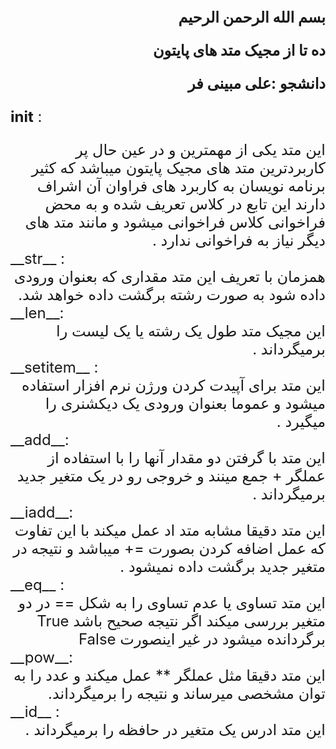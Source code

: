  <font size="5"> 
<div dir="rtl">

**بسم الله الرحمن الرحیم**

**ده تا از مجیک متد های پایتون**

**دانشجو :‌علی مبینی فر**
 
 
<div dir="rtl">

 <font size="5"> 


<div dir="ltr">

**__init__** :
<div dir="rtl">
این متد یکی از مهمترین و در عین حال پر کاربردترین متد های مجیک پایتون میباشد که کثیر برنامه نویسان به کاربرد های فراوان آن اشراف دارند 
این تابع در کلاس تعریف شده و به محض فراخوانی کلاس فراخوانی میشود و مانند متد های دیگر نیاز به فراخوانی ندارد . 

<div dir="ltr">
__str__ :
<div dir="rtl">
همزمان با تعریف این متد مقداری که بعنوان ورودی داده شود به صورت رشته برگشت داده خواهد شد.

<div dir="ltr">
__len__:
<div dir="rtl">
این مجیک متد طول یک رشته یا یک لیست را برمیگرداند .

<div dir="ltr">
__setitem__ :
<div dir="rtl">
این متد برای آپیدت کردن ورژن نرم افزار استفاده میشود و عموما بعنوان ورودی یک دیکشنری را میگیرد .

<div dir="ltr">
__add__:
<div dir="rtl">
این متد با گرفتن دو مقدار آنها را با استفاده از عملگر + جمع مینند و خروجی رو در یک متغیر جدید برمیگرداند . 

<div dir="ltr">
__iadd__:
<div dir="rtl">
این متد دقیقا مشابه متد اد عمل میکند با این تفاوت که عمل اضافه کردن بصورت =+ میباشد و نتیجه در متغیر جدید برگشت داده نمیشود . 


<div dir="ltr">
__eq__ :
<div dir="rtl">
این متد تساوی یا عدم تساوی را به شکل == در دو متغیر بررسی میکند اگر نتیجه صحیح باشد True برگردانده میشود در غیر اینصورت False 
<div dir="rtl">
<div dir="ltr">
__pow__:
<div dir="rtl">
این متد دقیقا مثل عملگر ** عمل میکند و عدد را به توان مشخصی میرساند و نتیجه را برمیگرداند.

<div dir="ltr">
__id__ :
<div dir="rtl">
این متد ادرس یک متغیر در حافظه را برمیگرداند .